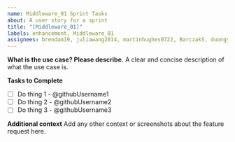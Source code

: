 ```yaml
---
name: Middleware_01 Sprint Tasks
about: A user story for a sprint
title: "[Middleware_01]"
labels: enhancement, Middleware_01
assignees: brendam19, juliawang2014, martinhughes0722, BarczakS, duongy18418, shayat97, slackjaw1431, Bimmerboi-248, san4497
---
```


**What is the use case? Please describe.**
A clear and concise description of what the use case is.

**Tasks to Complete**

- [ ] Do thing 1 - @githubUsername1
- [ ] Do thing 2 - @githubUsername2
- [ ] Do thing 3 - @githubUsername3

**Additional context**
Add any other context or screenshots about the feature request here.
